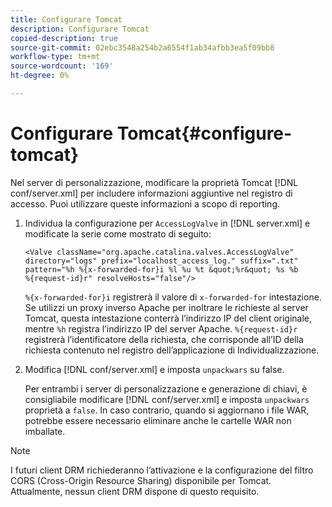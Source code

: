 ```yaml
---
title: Configurare Tomcat
description: Configurare Tomcat
copied-description: true
source-git-commit: 02ebc3548a254b2a6554f1ab34afbb3ea5f09bb8
workflow-type: tm+mt
source-wordcount: '169'
ht-degree: 0%

---
```


# Configurare Tomcat{#configure-tomcat}

Nel server di personalizzazione, modificare la proprietà Tomcat [!DNL conf/server.xml] per includere informazioni aggiuntive nel registro di accesso. Puoi utilizzare queste informazioni a scopo di reporting.

1. Individua la configurazione per `AccessLogValve` in [!DNL server.xml] e modificate la serie come mostrato di seguito:

   ```
   <Valve className="org.apache.catalina.valves.AccessLogValve" 
   directory="logs" prefix="localhost_access_log." suffix=".txt" 
   pattern="%h %{x-forwarded-for}i %l %u %t &quot;%r&quot; %s %b 
   %{request-id}r" resolveHosts="false"/>
   ```

   `%{x-forwarded-for}i` registrerà il valore di `x-forwarded-for` intestazione. Se utilizzi un proxy inverso Apache per inoltrare le richieste al server Tomcat, questa intestazione conterrà l’indirizzo IP del client originale, mentre `%h` registra l’indirizzo IP del server Apache. `%{request-id}r` registrerà l’identificatore della richiesta, che corrisponde all’ID della richiesta contenuto nel registro dell’applicazione di Individualizzazione.

1. Modifica [!DNL conf/server.xml] e imposta `unpackwars` su false.

   Per entrambi i server di personalizzazione e generazione di chiavi, è consigliabile modificare [!DNL conf/server.xml] e imposta `unpackwars` proprietà a `false`. In caso contrario, quando si aggiornano i file WAR, potrebbe essere necessario eliminare anche le cartelle WAR non imballate.

>[!NOTE]
>
>I futuri client DRM richiederanno l’attivazione e la configurazione del filtro CORS (Cross-Origin Resource Sharing) disponibile per Tomcat. Attualmente, nessun client DRM dispone di questo requisito.
